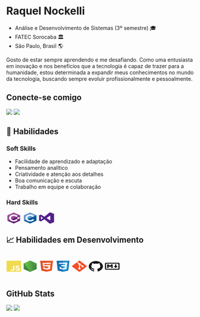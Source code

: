 # Raquel Nockelli

- Análise e Desenvolvimento de Sistemas (3º semestre) 🎓 
- FATEC Sorocaba 🏛️ 
- São Paulo, Brasil 🌎
  
Gosto de estar sempre aprendendo e me desafiando. Como uma entusiasta em inovação e nos benefícios que a tecnologia é capaz de trazer para a humanidade, estou determinada a expandir meus conhecimentos no mundo da tecnologia, buscando sempre evoluir profissionalmente e pessoalmente.

## Conecte-se comigo
<div>
  <a href="https://www.linkedin.com/in/raquelnockelli/" target="_blank"><img src="https://img.shields.io/badge/-LinkedIn-%230077B5?style=for-the-badge&logo=linkedin&logoColor=white" target="_blank"></a>
  <a href="mailto:r.nockelli@gmail.com" target="_blank"><img src="https://img.shields.io/badge/-Gmail-D14836?style=for-the-badge&logo=gmail&logoColor=white" target="_blank"></a>
</div>

## 💼 Habilidades

### Soft Skills
- Facilidade de aprendizado e adaptação
- Pensamento analítico
- Criatividade e atenção aos detalhes
- Boa comunicação e escuta 
- Trabalho em equipe e colaboração

 ### Hard Skills
<div style="display: inline_block">
  <img align="center" alt="C#" height="30" width="40" src="https://raw.githubusercontent.com/devicons/devicon/master/icons/csharp/csharp-original.svg">
  <img align="center" alt="C" height="30" width="40" src="https://raw.githubusercontent.com/devicons/devicon/master/icons/c/c-original.svg">
  <img align="center" alt="Portugol" height="30" width="40" src="https://raw.githubusercontent.com/devicons/devicon/master/icons/visualstudio/visualstudio-plain.svg">
</div>

## 📈 Habilidades em Desenvolvimento
<div style="display: inline_block"><br>
  <img align="center" alt="JavaScript" height="30" width="40" src="https://raw.githubusercontent.com/devicons/devicon/master/icons/javascript/javascript-plain.svg">
  <img align="center" alt="Node.js" height="30" width="40" src="https://raw.githubusercontent.com/devicons/devicon/master/icons/nodejs/nodejs-original.svg">
  <img align="center" alt="HTML" height="30" width="40" src="https://raw.githubusercontent.com/devicons/devicon/master/icons/html5/html5-original.svg">
  <img align="center" alt="CSS" height="30" width="40" src="https://raw.githubusercontent.com/devicons/devicon/master/icons/css3/css3-original.svg">
  <img align="center" alt="Git" height="30" width="40" src="https://raw.githubusercontent.com/devicons/devicon/master/icons/git/git-original.svg">
  <img align="center" alt="GitHub" height="30" width="40" src="https://raw.githubusercontent.com/devicons/devicon/master/icons/github/github-original.svg">
  <img align="center" alt="Markdown" height="30" width="40" src="https://raw.githubusercontent.com/devicons/devicon/master/icons/markdown/markdown-original.svg">
</div>
<br>





## GitHub Stats
<div>
   <img height="180em" src="https://github-readme-stats.vercel.app/api?username=raquelnockelli&show_icons=true&theme=tokyonight&include_all_commits=true&count_private=true"/>
   <img height="180em" src="https://github-readme-stats.vercel.app/api/top-langs/?username=raquelnockelli&layout=compact&langs_count=6&theme=tokyonight"/>
</div>
<br>


